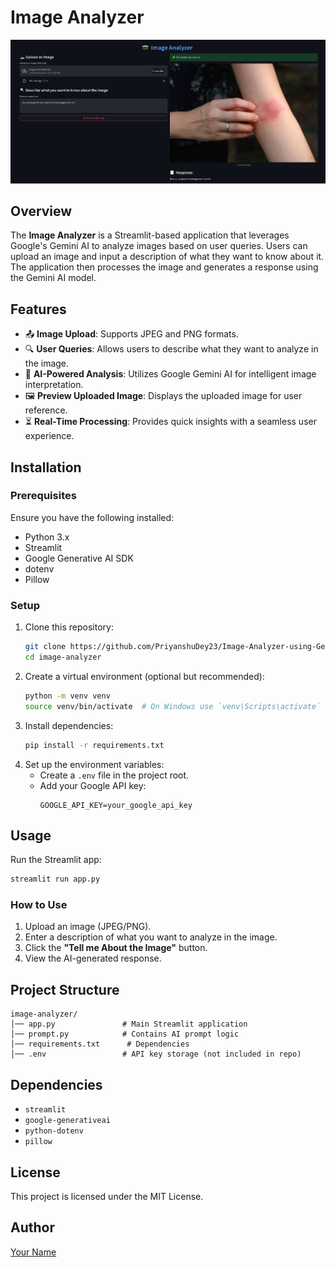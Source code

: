 # Image Analyzer

![](output.png)

## Overview
The **Image Analyzer** is a Streamlit-based application that leverages Google's Gemini AI to analyze images based on user queries. Users can upload an image and input a description of what they want to know about it. The application then processes the image and generates a response using the Gemini AI model.

## Features
- 📤 **Image Upload**: Supports JPEG and PNG formats.
- 🔍 **User Queries**: Allows users to describe what they want to analyze in the image.
- 🤖 **AI-Powered Analysis**: Utilizes Google Gemini AI for intelligent image interpretation.
- 🖼️ **Preview Uploaded Image**: Displays the uploaded image for user reference.
- ⏳ **Real-Time Processing**: Provides quick insights with a seamless user experience.

## Installation

### Prerequisites
Ensure you have the following installed:
- Python 3.x
- Streamlit
- Google Generative AI SDK
- dotenv
- Pillow

### Setup
1. Clone this repository:
   ```sh
   git clone https://github.com/PriyanshuDey23/Image-Analyzer-using-Generative-AI.git
   cd image-analyzer
   ```
2. Create a virtual environment (optional but recommended):
   ```sh
   python -m venv venv
   source venv/bin/activate  # On Windows use `venv\Scripts\activate`
   ```
3. Install dependencies:
   ```sh
   pip install -r requirements.txt
   ```
4. Set up the environment variables:
   - Create a `.env` file in the project root.
   - Add your Google API key:
     ```
     GOOGLE_API_KEY=your_google_api_key
     ```

## Usage
Run the Streamlit app:
```sh
streamlit run app.py
```

### How to Use
1. Upload an image (JPEG/PNG).
2. Enter a description of what you want to analyze in the image.
3. Click the **"Tell me About the Image"** button.
4. View the AI-generated response.

## Project Structure
```
image-analyzer/
│── app.py               # Main Streamlit application
│── prompt.py            # Contains AI prompt logic
│── requirements.txt      # Dependencies
│── .env                 # API key storage (not included in repo)
```

## Dependencies
- `streamlit`
- `google-generativeai`
- `python-dotenv`
- `pillow`

## License
This project is licensed under the MIT License.

## Author
[Your Name](https://github.com/your-github-profile)